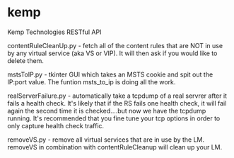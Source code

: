 # kemp
Kemp Technologies RESTful API

contentRuleCleanUp.py - fetch all of the content rules that are NOT in use by any virtual service (aka VS or VIP).  It will then ask if you would like to delete them.

mstsToIP.py - tkinter GUI which takes an MSTS cookie and spit out the IP:port value.  The funtion msts_to_ip is doing all the work.

realServerFailure.py - automatically take a tcpdump of a real servrer after it fails a health check.  It's likely that if the RS fails one health check, it will fail again the second time it is checked....but now we have the tcpdump running. It's recommended that you fine tune your tcp options in order to only capture health check traffic.

removeVS.py - remove all virtual services that are in use by the LM.  removeVS in combination with contentRuleCleanup will clean up your LM.
